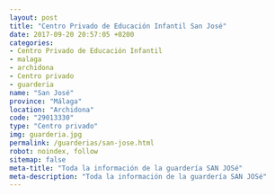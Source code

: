 ```yaml
---
layout: post
title: "Centro Privado de Educación Infantil San José"
date: 2017-09-20 20:57:05 +0200
categories:
- Centro Privado de Educación Infantil
- malaga
- archidona
- Centro privado
- guarderia
name: "San José"
province: "Málaga"
location: "Archidona"
code: "29013330"
type: "Centro privado"
img: guarderia.jpg
permalink: /guarderias/san-jose.html
robot: noindex, follow
sitemap: false
meta-title: "Toda la información de la guardería SAN JOSé"
meta-description: "Toda la información de la guardería SAN JOSé"
---
```

